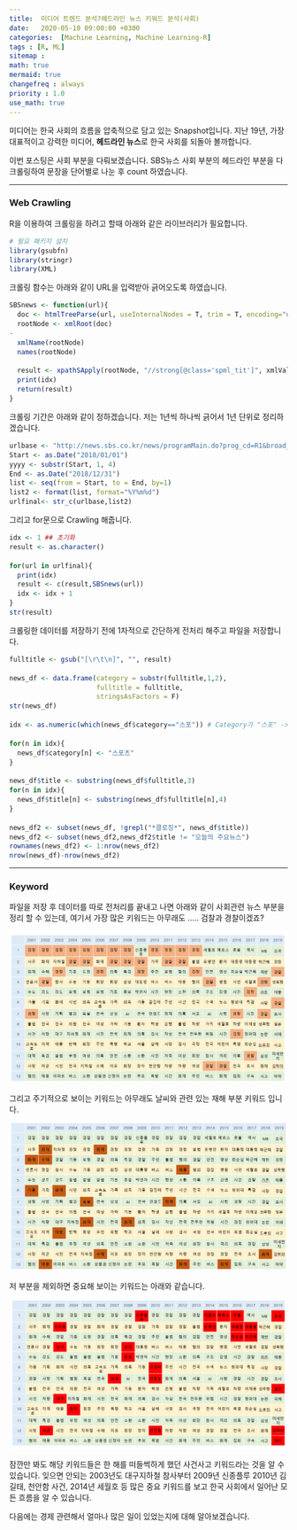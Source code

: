 ```yaml
---
title:  미디어 트렌드 분석?헤드라인 뉴스 키워드 분석(사회)
date:   2020-05-10 09:00:00 +0300
categories:  [Machine Learning, Machine Learning-R]
tags : [R, ML]
sitemap :
math: true
mermaid: true
changefreq : always
priority : 1.0
use_math: true
---
```


미디어는 한국 사회의 흐름을 압축적으로 담고 있는 Snapshot입니다. 지난 19년, 가장 대표적이고 강력한 미디어, **헤드라인 뉴스**로 한국 사회를 되돌아 볼까합니다.   

이번 포스팅은 사회 부분을 다뤄보겠습니다. SBS뉴스 사회 부분의 헤드라인 부분을 다 크롤링하여 문장을 단어별로 나눈 후 count 하였습니다.

-------

### Web Crawling 

R을 이용하여 크롤링을 하려고 할때 아래와 같은 라이브러리가 필요합니다.

```r
# 필요 패키지 설치
library(gsubfn)
library(stringr)
library(XML)
```

크롤링 함수는 아래와 같이 URL을 입력받아 긁어오도록 하였습니다.

```r
SBSnews <- function(url){
  doc <- htmlTreeParse(url, useInternalNodes = T, trim = T, encoding="utf-8") 
  rootNode <- xmlRoot(doc)
-
  xmlName(rootNode)
  names(rootNode)

  result <- xpathSApply(rootNode, "//strong[@class='spml_tit']", xmlValue)
  print(idx)
  return(result)
}
```

크롤링 기간은 아래와 같이 정하겠습니다. 저는 1년씩 하나씩 긁어서 1년 단위로 정리하겠습니다. 

```r
urlbase <- "http://news.sbs.co.kr/news/programMain.do?prog_cd=R1&broad_date="
Start <- as.Date("2018/01/01")
yyyy <- substr(Start, 1, 4)
End <- as.Date("2018/12/31")
list <- seq(from = Start, to = End, by=1) 
list2 <- format(list, format="%Y%m%d")
urlfinal<- str_c(urlbase,list2)
```

그리고 for문으로 Crawling 해줍니다.

```r
idx <- 1 ## 초기화
result <- as.character()

for(url in urlfinal){ 
  print(idx)
  result <- c(result,SBSnews(url))
  idx <- idx + 1
}
str(result)
```

크롤링한 데이터를 저장하기 전에 1차적으로 간단하게 전처리 해주고 파일을 저장합니다. 

```r
fulltitle <- gsub("[\r\t\n]", "", result) 

news_df <- data.frame(category = substr(fulltitle,1,2),
                      fulltitle = fulltitle,
                      stringsAsFactors = F) 
str(news_df)

idx <- as.numeric(which(news_df$category=="스포")) # Category가 "스포" -> "스포츠"로 변경

for(n in idx){
  news_df$category[n] <- "스포츠"
}

news_df$title <- substring(news_df$fulltitle,3)
for(n in idx){
  news_df$title[n] <- substring(news_df$fulltitle[n],4)
}

news_df2 <- subset(news_df, !grepl("*클로징*", news_df$title)) 
news_df2 <- subset(news_df2,news_df2$title != "오늘의 주요뉴스")
rownames(news_df2) <- 1:nrow(news_df2) 
nrow(news_df)-nrow(news_df2) 
```


------

### Keyword

파일을 저장 후 데이터를 따로 전처리를 끝내고 나면 아래와 같이 사회관련 뉴스 부분을 정리 할 수 있는데, 여기서 가장 많은 키워드는 아무래도 ..... 검찰과 경찰이겠죠?

<center><img src="../assets/images/keyword2.png" ></center>

그리고 주기적으로 보이는 키워드는 아무래도 날씨와 관련 있는 재해 부분 키워드 입니다. 

<center><img src="../assets/images/keyword3.png" ></center>

저 부분을 제외하면 중요해 보이는 키워드는 아래와 같습니다. 

<center><img src="../assets/images/keyword4.png" ></center>

잠깐만 봐도 해당 키워드들은 한 해를 떠들썩하게 했던 사건사고 키워드라는 것을 알 수 있습니다. 잊으면 안되는 2003년도 대구지하철 참사부터 2009년 신종플루 2010년 김길태, 천안함 사건, 2014년 세월호 등 많은 중요 키워드를 보고 한국 사회에서 일어난 모든 흐름을 알 수 있습니다. 

다음에는 경제 관련해서 얼마나 많은 일이 있었는지에 대해 알아보겠습니다. 